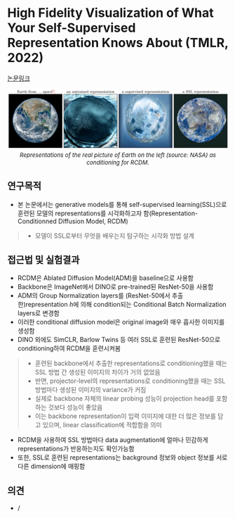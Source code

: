 # High Fidelity Visualization of What Your Self-Supervised Representation Knows About (TMLR, 2022)

[논문링크](https://arxiv.org/abs/2112.09164)

<p align="center">
    <img width="700" alt='fig1' src="./img/05_44_01.png?raw=true"></br>
    <em><font size=2>Representations of the real picture of Earth on the left (source: NASA) as conditioning for RCDM.</font></em>
</p>

## 연구목적
- 본 논문에서는 generative models를 통해 self-supervised learning(SSL)으로 훈련된 모델의 representations를 시각화하고자 함(Representation-Conditionned Diffusion Model, RCDM)
> - 모델이 SSL로부터 무엇을 배우는지 탐구하는 시각화 방법 설계

## 접근법 및 실험결과
- RCDM은 Ablated Diffusion Model(ADM)을 baseline으로 사용함
- Backbone은 ImageNet에서 DINO로 pre-trained된 ResNet-50을 사용함
- ADM의 Group Normalization layers를 (ResNet-50에서 추출한)representation $h$에 의해 condition되는 Conditional Batch Normalization layers로 변경함
- 이러한 conditional diffusion model은 original image와 매우 흡사한 이미지를 생성함
- DINO 외에도 SimCLR, Barlow Twins 등 여러 SSL로 훈련된 ResNet-50으로 conditioning하여 RCDM을 훈련시켜봄
> - 훈련된 backbone에서 추출한 representations로 conditioning했을 때는 SSL 방법 간 생성된 이미지의 차이가 거의 없었음
> - 반면, projector-level의 representations로 conditioning했을 때는 SSL 방법마다 생성된 이미지의 variance가 커짐
> - 실제로 backbone 자체의 linear probing 성능이 projection head를 포함하는 것보다 성능이 좋았음
> - 이는 backbone representation이 입력 이미지에 대한 더 많은 정보를 담고 있으며, linear classification에 적합함을 의미
- RCDM을 사용하여 SSL 방법마다 data augmentation에 얼마나 민감하게 representations가 반응하는지도 확인가능함
- 또한, SSL로 훈련된 representations는 background 정보와 object 정보를 서로 다른 dimension에 매핑함

## 의견
- /